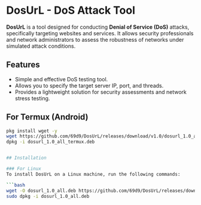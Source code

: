 # DosUrL - DoS Attack Tool

**DosUrL** is a tool designed for conducting **Denial of Service (DoS)** attacks, specifically targeting websites and services. It allows security professionals and network administrators to assess the robustness of networks under simulated attack conditions.

## Features
- Simple and effective DoS testing tool.
- Allows you to specify the target server IP, port, and threads.
- Provides a lightweight solution for security assessments and network stress testing.

## For Termux (Android)
```bash
pkg install wget -y
wget https://github.com/69d9/DosUrL/releases/download/v1.0/dosurl_1.0_all_termux.deb
dpkg -i dosurl_1.0_all_termux.deb


## Installation

### For Linux
To install DosUrL on a Linux machine, run the following commands:

```bash
wget -O dosurl_1.0_all.deb https://github.com/69d9/DosUrL/releases/download/v1.0/dosurl_1.0_all.deb
sudo dpkg -i dosurl_1.0_all.deb 
